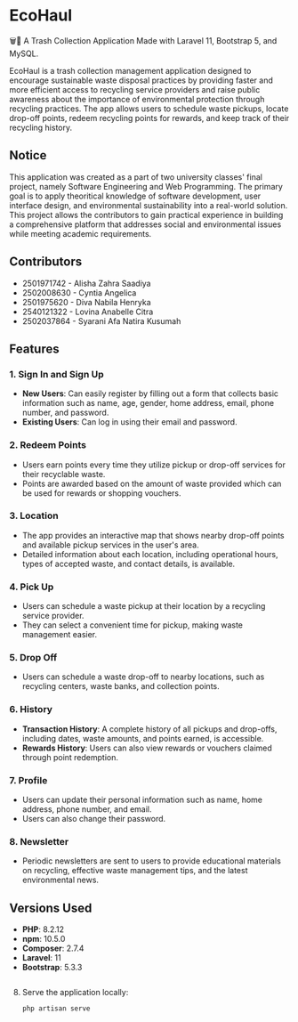 # EcoHaul
🗑️🍃 A Trash Collection Application Made with Laravel 11, Bootstrap 5, and MySQL.

EcoHaul is a trash collection management application designed to encourage sustainable waste disposal practices by providing faster and more efficient access to recycling service providers and raise public awareness about the importance of environmental protection through recycling practices. The app allows users to schedule waste pickups, locate drop-off points, redeem recycling points for rewards, and keep track of their recycling history.

## Notice
This application was created as a part of two university classes' final project, namely Software Engineering and Web Programming. The primary goal is to apply theoritical knowledge of software development, user interface design, and environmental sustainability into a real-world solution. This project allows the contributors to gain practical experience in building a comprehensive platform that addresses social and environmental issues while meeting academic requirements.

## Contributors
- 2501971742 - Alisha Zahra Saadiya
- 2502008630 - Cyntia Angelica
- 2501975620 - Diva Nabila Henryka
- 2540121322 - Lovina Anabelle Citra
- 2502037864 - Syarani Afa Natira Kusumah

## Features

### 1. Sign In and Sign Up
- **New Users**: Can easily register by filling out a form that collects basic information such as name, age, gender, home address, email, phone number, and password.
- **Existing Users**: Can log in using their email and password.

### 2. Redeem Points
- Users earn points every time they utilize pickup or drop-off services for their recyclable waste.
- Points are awarded based on the amount of waste provided which can be used for rewards or shopping vouchers.

### 3. Location
- The app provides an interactive map that shows nearby drop-off points and available pickup services in the user's area.
- Detailed information about each location, including operational hours, types of accepted waste, and contact details, is available.

### 4. Pick Up
- Users can schedule a waste pickup at their location by a recycling service provider.
- They can select a convenient time for pickup, making waste management easier.

### 5. Drop Off
- Users can schedule a waste drop-off to nearby locations, such as recycling centers, waste banks, and collection points.

### 6. History
- **Transaction History**: A complete history of all pickups and drop-offs, including dates, waste amounts, and points earned, is accessible.
- **Rewards History**: Users can also view rewards or vouchers claimed through point redemption.

### 7. Profile
- Users can update their personal information such as name, home address, phone number, and email.
- Users can also change their password.

### 8. Newsletter
- Periodic newsletters are sent to users to provide educational materials on recycling, effective waste management tips, and the latest environmental news.

## Versions Used
- **PHP**: 8.2.12
- **npm**: 10.5.0
- **Composer**: 2.7.4
- **Laravel**: 11
- **Bootstrap**: 5.3.3
    ```

8. Serve the application locally:
    ```bash
    php artisan serve
    ```
